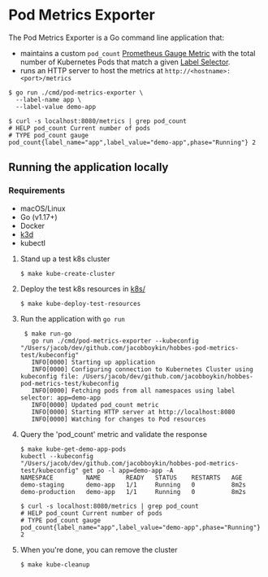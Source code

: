 # Pod Metrics Exporter

The Pod Metrics Exporter is a Go command line application that:
* maintains a custom `pod_count` [Prometheus Gauge Metric](https://prometheus.io/docs/concepts/metric_types/) with the total number of Kubernetes Pods that match a given [Label Selector](https://kubernetes.io/docs/concepts/overview/working-with-objects/labels/#label-selectors).
* runs an HTTP server to host the metrics at `http://<hostname>:<port>/metrics`

```shell
$ go run ./cmd/pod-metrics-exporter \
  --label-name app \
  --label-value demo-app

$ curl -s localhost:8080/metrics | grep pod_count
# HELP pod_count Current number of pods
# TYPE pod_count gauge
pod_count{label_name="app",label_value="demo-app",phase="Running"} 2
```

## Running the application locally
### Requirements
* macOS/Linux
* Go (v1.17+)
* Docker
* [k3d](https://k3d.io/v5.4.1/)
* kubectl

1. Stand up a test k8s cluster
    ```shell
    $ make kube-create-cluster 
    ```
2. Deploy the test k8s resources in [k8s/](k8s)
   ```shell
   $ make kube-deploy-test-resources
   ```
3. Run the application with `go run`
   ```shell
    $ make run-go 
      go run ./cmd/pod-metrics-exporter --kubeconfig "/Users/jacob/dev/github.com/jacobboykin/hobbes-pod-metrics-test/kubeconfig"
      INFO[0000] Starting up application                      
      INFO[0000] Configuring connection to Kubernetes Cluster using kubeconfig file: /Users/jacob/dev/github.com/jacobboykin/hobbes-pod-metrics-test/kubeconfig 
      INFO[0000] Fetching pods from all namespaces using label selector: app=demo-app 
      INFO[0000] Updated pod_count metric                     
      INFO[0000] Starting HTTP server at http://localhost:8080 
      INFO[0000] Watching for changes to Pod resources 
   ```
4. Query the 'pod_count' metric and validate the response
   ```shell
   $ make kube-get-demo-app-pods
   kubectl --kubeconfig "/Users/jacob/dev/github.com/jacobboykin/hobbes-pod-metrics-test/kubeconfig" get po -l app=demo-app -A
   NAMESPACE         NAME       READY   STATUS    RESTARTS   AGE
   demo-staging      demo-app   1/1     Running   0          8m2s
   demo-production   demo-app   1/1     Running   0          8m2s

   $ curl -s localhost:8080/metrics | grep pod_count
   # HELP pod_count Current number of pods
   # TYPE pod_count gauge
   pod_count{label_name="app",label_value="demo-app",phase="Running"} 2
   ```
1. When you're done, you can remove the cluster
    ```shell
    $ make kube-cleanup
    ```